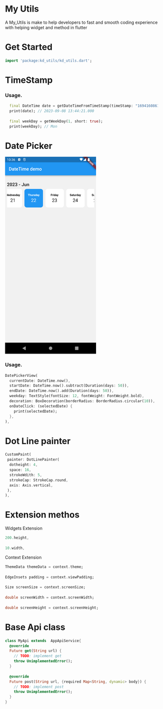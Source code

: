 # My Utils

A My_Utils is make to help developers to fast and smooth coding experience with helping widget and method in flutter



# Get Started

```dart
import 'package:kd_utils/kd_utils.dart';
```

<h1>TimeStamp</h1>

### Usage.

```dart
  final DateTime date = getDateTimeFromTimeStamp(timeStamp: "1694160861");
  print(date); // 2023-09-08 13:44:21.000

  final weekDay = getWeekDay(1, short: true);
  print(weekDay); // Mon
```


<h1>Date Picker </h1>

<img src="https://github.com/kundanm881/my_utils/blob/master/assets/datePikerDemo.png?raw=true" width=300/>

### Usage.

```dart
DatePickerView(
  currentDate: DateTime.now(),
  startDate: DateTime.now().subtract(Duration(days: 50)),
  endDate: DateTime.now().add(Duration(days: 50)),
  weekday: TextStyle(fontSize: 12, fontWeight: FontWeight.bold),
  decoration: BoxDecoration(borderRadius: BorderRadius.circular(10)),
  onDateClick: (selectedDate) {
    print(selectedDate);
  },
),
```

# Dot Line painter

```dart
CustomPaint(
 painter: DotLinePainter(
  dotheight: 4,
  space: 16,
  strokeWdith: 5,
  strokeCap: StrokeCap.round,
  axis: Axis.vertical,
 ),
),
```

# Extension methos

Widgets Extension 

```dart
200.height,

10.width,
```
Context Extension

```dart
ThemeData themeData = context.theme;

EdgeInsets padding = context.viewPadding;
    
Size screenSize = context.screenSize;
    
double screenWidth = context.screenWidth;
    
double screenHeight = context.screenHeight;
```


# Base Api class

```dart
class MyApi extends  AppApiService{
  @override
  Future get(String url) {
    // TODO: implement get
    throw UnimplementedError();
  }

  @override
  Future post(String url, {required Map<String, dynamic> body}) {
    // TODO: implement post
    throw UnimplementedError();
  }
}
```
